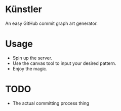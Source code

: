# Künstler

An easy GitHub commit graph art generator.

# Usage

* Spin up the server.
* Use the canvas tool to input your desired pattern.
* Enjoy the magic.

# TODO

* The actual committing process thing
